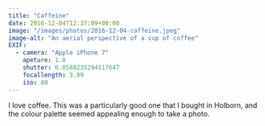 ```yaml
---
title: "Caffeine"
date: 2016-12-04T12:37:09+00:00
image: "/images/photos/2016-12-04-caffeine.jpeg"
image-alt: "An aerial perspective of a cup of coffee"
EXIF:
  - camera: "Apple iPhone 7"
    apeture: 1.8
    shutter: 0.0588235294117647
    focallength: 3.99
    iso: 80
---
```


I love coffee. This was a particularly good one that I bought in Holborn, and the colour palette seemed appealing enough to take a photo.